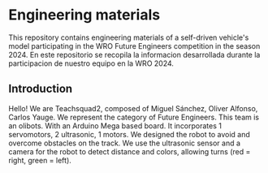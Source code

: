 Engineering materials
====

This repository contains engineering materials of a self-driven vehicle's model participating in the WRO Future Engineers competition in the season 2024.
En este repositorio se recopila la informacion desarrollada durante la participacion de nuestro equipo en la WRO 2024. 
  
## Introduction

Hello! We are Teachsquad2, composed of Miguel Sánchez, Oliver Alfonso, Carlos Yauge.  We represent the category of Future Engineers. This team is an olibots.
With an Arduino Mega based board. It incorporates 1 servomotors, 2 ultrasonic, 1 motors. We designed the robot to avoid and overcome obstacles on the track. We use the ultrasonic sensor and a camera for the robot to detect distance and colors, allowing turns (red = right, green = left).
